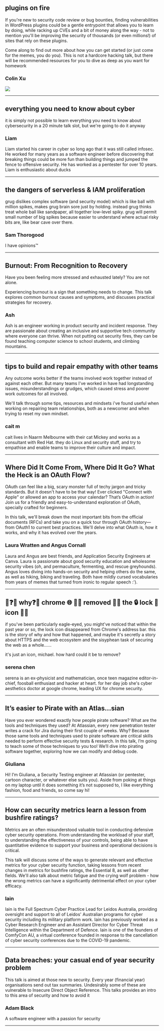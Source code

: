 ## plugins on fire

If you're new to security code review or bug bounties, finding vulnerabilities in WordPress plugins could be a gentle entrypoint that allows you to learn by doing, while racking up CVEs and a bit of money along the way - not to mention you'll be improving the security of thousands (or even millions!) of sites that rely on these plugins.

Come along to find out more about how you can get started (or just come for the memes, you do you). This is not a hardcore hacking talk, but there will be recommended resources for you to dive as deep as you want for homework

### Colin Xu

<div>
<img src="https://pbs.twimg.com/media/FSZTMPRaMAI2YeD.jpg:large" style="max-width: 300px;"/>
</div>

<hr />


## everything you need to know about cyber

it is simply not possible to learn everything you need to know about cybersecurity in a 20 minute talk slot, but we're going to do it anyway

### Liam

Liam started his career in cyber so long ago that it was still called infosec. He worked for many years as a software engineer before discovering that breaking things could be more fun than building things and jumped the fence to offensive security. He has worked as a pentester for over 10 years. Liam is enthusiastic about ducks


<hr />


## the dangers of serverless & IAM proliferation

grug dislikes complex software (and security model) which is like ball with million spikes, makes grug brain sore just by holding. instead grug thinks treat whole ball like sandpaper, all together low-level spiky. grug will permit small number of big spikes because easier to understand where actual risky bits are, like bear cave over there.

### Sam Thorogood

I have opinions™


<hr />


## Burnout: From Recognition to Recovery

Have you been feeling more stressed and exhausted lately? You are not alone.

Experiencing burnout is a sign that something needs to change. This talk explores common burnout causes and symptoms, and discusses practical strategies for recovery.

### Ash

Ash is an engineer working in product security and incident response. They are passionate about creating an inclusive and supportive tech community where everyone can thrive. When not putting out security fires, they can be found teaching computer science to school students, and climbing mountains.


<hr />


## tips to build and repair empathy with other teams

Any outcome works better if the teams involved work together instead of against each other. But many teams I've worked in have had longstanding issues, misunderstandings or grudges, which caused stress and poorer work outcomes for all involved.

We'll talk through some tips, resources and mindsets i've found useful when working on repairing team relationships, both as a newcomer and when trying to reset my own mindset.

### cait m

cait lives in Naarm Melbourne with their cat Mickey and works as a consultant with Red Hat. they do Linux and security stuff, and try to empathise and enable teams to improve their culture and impact.


<hr />


## Where Did It Come From, Where Did It Go? What the Heck is an OAuth Flow?

OAuth can feel like a big, scary monster full of techy jargon and tricky standards. But it doesn't have to be that way! Ever clicked "Connect with Apple" or allowed an app to access your calendar? That’s OAuth in action! Join us for a friendly and easy-to-understand exploration of OAuth, specially crafted for beginners.

In this talk, we'll break down the most important bits from the official documents (RFCs) and take you on a quick tour through OAuth history—from OAuth1 to current best practices. We'll delve into what OAuth is, how it works, and why it has evolved over the years.

### Laura Wratten and Angus Cornall

Laura and Angus are best friends, and Application Security Engineers at Canva. Laura is passionate about good security education and wholesome security vibes (oh, and permaculture, fermenting, and rescue greyhounds). Angus loves diving into hands-on security and helping others do the same, as well as hiking, biking and traveling. Both have mildly cursed vocabularies from years of memes that turned from ironic to regular speech :').


<hr />


## 🙋❓🙋 why❓🤔 chrome 🌐 🙅🚫 removed 🚫🙅 the 🔒 lock 🫨 icon 🤷🤷

if you've been particularly eagle-eyed, you might've noticed that within the past year or so, the lock icon disappeared from Chrome's address bar. this is the story of why and how that happened, and maybe it's secretly a story about HTTPS and the web ecosystem and the sisyphean task of securing the web as a whole...... 

it's just an icon, michael. how hard could it be to remove?

### serena chen

serena is an ex-physicist and mathematician, once teen magazine editor-in-chief, foosball enthusiast and hacker at heart. for her day job she's cyber aesthetics doctor at google chrome, leading UX for chrome security.


<hr />


## It’s easier to Pirate with an Atlas…sian

Have you ever wondered exactly how people pirate software? What are the tools and techniques they used? At Atlassian, every new penetration tester writes a crack for Jira during their first couple of weeks. Why? Because those same tools and techniques used to pirate software are critical skills needed to perform effective security tests & research. In this talk, I’m going to teach some of those techniques to you too! We’ll dive into pirating software together, exploring how we can modify and debug code.

### Giuliana

Hi! I’m Giuliana, a Security Testing engineer at Atlassian (or pentester, cartoon character, or whatever else suits you). Aside from poking at things on my laptop until it does something it’s not supposed to, I like everything fashion, food and friends, so come say hi!


<hr />


## How can security metrics learn a lesson from bushfire ratings?

Metrics are an often misunderstood valuable tool in conducting defensive cyber security operations. From understanding the workload of your staff, to understanding the effectiveness of your controls, being able to have quantitative evidence to support your business and operational decisions is critical.

This talk will discuss some of the ways to generate relevant and effective metrics for your cyber security function, taking lessons from recent changes in metrics for bushfire ratings, the Essential 8, as well as other fields. We'll also talk about metric fatigue and the crying wolf problem - how the wrong metrics can have a significantly detrimental effect on your cyber efficacy.

### Iain

Iain is the Full Spectrum Cyber Practice Lead for Leidos Australia, providing oversight and support to all of Leidos' Australian programs for cyber security including its military platform work. Iain has previously worked as a Cyber Research Engineer and an Assistant Director for Cyber Threat Intelligence within the Department of Defence. Iain is one of the founders of ComfyCon AU, a virtual conference founded in response to the cancellation of cyber security conferences due to the COVID-19 pandemic.


<hr />


## Data breaches: your casual end of year security problem

This talk is aimed at those new to security. Every year (financial year) organisations send out tax summaries. Undesirably some of these are vulnerable to Insecure Direct Object Reference. This talks provides an intro to this area of security and how to avoid it

### Adam Black

A software engineer with a passion for security


<hr />
